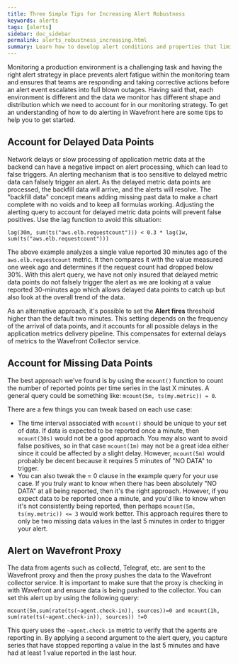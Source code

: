 ```yaml
---
title: Three Simple Tips for Increasing Alert Robustness
keywords: alerts
tags: [alerts]
sidebar: doc_sidebar
permalink: alerts_robustness_increasing.html
summary: Learn how to develop alert conditions and properties that limit spurious alerts.
---
```

Monitoring a production environment is a challenging task and having the right alert strategy in place prevents alert fatigue within the monitoring team and ensures that teams are responding and taking corrective actions before an alert event escalates into full blown outages. Having said that, each environment is different and the data we monitor has different shape and distribution which we need to account for in our monitoring strategy. To get an understanding of how to do alerting in Wavefront here are some tips to help you to get started.
 
## Account for Delayed Data Points
 
Network delays or slow processing of application metric data at the backend can have a negative impact on alert processing, which can lead to false triggers. An alerting mechanism that is too sensitive to delayed metric data can falsely trigger an alert. As the delayed metric data points are processed, the backfill data will arrive, and the alerts will resolve. The "backfill data" concept means adding missing past data to make a chart complete with no voids and to keep all formulas working. Adjusting the alerting query to account for delayed metric data points will prevent false positives. Use the lag function to avoid this situation:
 
```
lag(30m, sum(ts("aws.elb.requestcount"))) < 0.3 * lag(1w, sum(ts("aws.elb.requestcount")))
```
 
The above example analyzes a single value reported 30 minutes ago of the `aws.elb.requestcount` metric. It then compares it with the value measured one week ago and determines if the request count had dropped below 30%. With this alert query, we have not only insured that delayed metric data points do not falsely trigger the alert as we are looking at a value reported 30-minutes ago   which allows delayed data points to catch up but also look at the overall trend of the data.
 
As an alternative approach, it's possible to set the **Alert fires** threshold higher than the default two minutes. This setting depends on the frequency of the arrival of data points, and it accounts for all possible delays in the application metrics delivery pipeline. This compensates for external delays of metrics to the Wavefront Collector service.
 
## Account for Missing Data Points
 
The best approach we've found is by using the `mcount()` function to count the number of reported points per time series in the last X minutes. A general query could be something like: `mcount(5m, ts(my.metric)) = 0`.
 
There are a few things you can tweak based on each use case:

- The time interval associated with `mcount()` should be unique to your set of data. If data is expected to be reported once a minute, then `mcount(30s)` would not be a good approach. You may also want to avoid false positives, so in that case `mcount(1m)` may not be a great idea either since it could be affected by a slight delay. However, `mcount(5m)` would probably be decent because it requires 5 minutes of "NO DATA" to trigger.
- You can also tweak the = 0 clause in the example query for your use case. If you truly want to know when there has been absolutely "NO DATA" at all being reported, then it's the right approach. However, if you expect data to be reported once a minute, and you'd like to know when it's not consistently being reported, then perhaps `mcount(5m, ts(my.metric)) <= 3` would work better. This approach requires there to only be two missing data values in the last 5 minutes in order to trigger your alert.
 
## Alert on Wavefront Proxy
 
The data from agents such as collectd, Telegraf, etc. are sent to the Wavefront proxy and then the proxy pushes the data to the Wavefront collector service. It is important to make sure that the proxy is checking in with Wavefront and ensure data is being pushed to the collector. You can set this alert up by using the following query:
 
```
mcount(5m,sum(rate(ts(~agent.check-in)), sources))=0 and mcount(1h, sum(rate(ts(~agent.check-in)), sources)) !=0
```
 
This query uses the `~agent.check-in` metric to verify that the agents are reporting in. By applying a second argument to the alert query, you capture series that have stopped reporting a value in the last 5 minutes and have had at least 1 value reported in the last hour.


